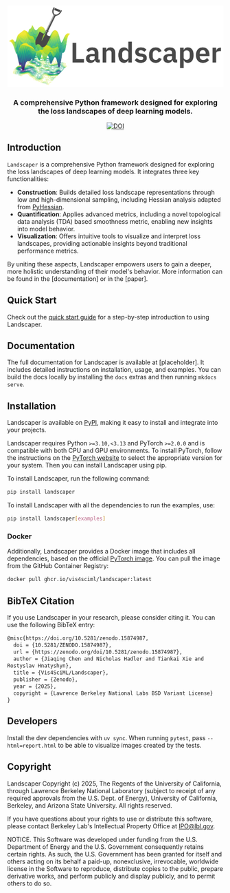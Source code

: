 <div align="center">

<img src="assets/logo.png" width="600">
<br>
<h3>A comprehensive Python framework designed for exploring the loss landscapes of deep learning models.</h3> 
<a href="https://doi.org/10.5281/zenodo.15874987"><img src="https://zenodo.org/badge/978321484.svg" alt="DOI"></a>
</div>


## Introduction

`Landscaper` is a comprehensive Python framework designed for exploring the loss landscapes of deep learning models. It integrates three key functionalities:

- **Construction**: Builds detailed loss landscape representations through low and high-dimensional sampling, including Hessian analysis adapted from [PyHessian](https://github.com/amirgholami/PyHessian).
- **Quantification**: Applies advanced metrics, including a novel topological data analysis (TDA) based smoothness metric, enabling new insights into model behavior.
- **Visualization**: Offers intuitive tools to visualize and interpret loss landscapes, providing actionable insights beyond traditional performance metrics.

By uniting these aspects, Landscaper empowers users to gain a deeper, more holistic understanding of their model's behavior. More information can be found in the [documentation] or in the [paper].

## Quick Start

Check out the [quick start guide](quickstart.md) for a step-by-step introduction to using Landscaper.

## Documentation
The full documentation for Landscaper is available at [placeholder]. It includes detailed instructions on installation, usage, and examples. You can build the docs locally by installing the `docs` extras and then running `mkdocs serve`.

## Installation
Landscaper is available on [PyPI](https://pypi.org/project/landscaper/), making it easy to install and integrate into your projects.

Landscaper requires Python `>=3.10,<3.13` and PyTorch `>=2.0.0` and is compatible with both CPU and GPU environments. To install PyTorch, follow the instructions on the [PyTorch website](https://pytorch.org/get-started/locally/) to select the appropriate version for your system. Then you can install Landscaper using pip. 

To install Landscaper, run the following command:

```bash
pip install landscaper
```

To install Landscaper with all the dependencies to run the examples, use:

```bash
pip install landscaper[examples]
```

### Docker

Additionally, Landscaper provides a Docker image that includes all dependencies, based on the official [PyTorch image](https://hub.docker.com/layers/pytorch/pytorch/2.6.0-cuda12.4-cudnn9-runtime/images/sha256-77f17f843507062875ce8be2a6f76aa6aa3df7f9ef1e31d9d7432f4b0f563dee). You can pull the image from the GitHub Container Registry:

```bash
docker pull ghcr.io/vis4sciml/landscaper:latest
```

## BibTeX Citation 
If you use Landscaper in your research, please consider citing it. You can use the following BibTeX entry:

```
@misc{https://doi.org/10.5281/zenodo.15874987,
  doi = {10.5281/ZENODO.15874987},
  url = {https://zenodo.org/doi/10.5281/zenodo.15874987},
  author = {Jiaqing Chen and Nicholas Hadler and Tiankai Xie and Rostyslav Hnatyshyn},
  title = {Vis4SciML/Landscaper},
  publisher = {Zenodo},
  year = {2025},
  copyright = {Lawrence Berkeley National Labs BSD Variant License}
}
```

## Developers
Install the dev dependencies with `uv sync`. When running `pytest`, pass `--html=report.html` to be able to visualize images created by the tests.

## Copyright

Landscaper Copyright (c) 2025, The Regents of the University of California, through Lawrence Berkeley National Laboratory (subject to receipt of any required approvals from the U.S. Dept. of Energy), University of California, Berkeley,  and Arizona State University.  All rights reserved.

If you have questions about your rights to use or distribute this software, please contact Berkeley Lab's Intellectual Property Office at IPO@lbl.gov.

NOTICE.  This Software was developed under funding from the U.S. Department of Energy and the U.S. Government consequently retains certain rights.  As such, the U.S. Government has been granted for itself and others acting on its behalf a paid-up, nonexclusive, irrevocable, worldwide license in the Software to reproduce, distribute copies to the public, prepare derivative works, and perform publicly and display publicly, and to permit others to do so.
